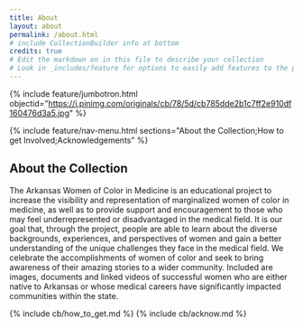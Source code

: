 ```yaml
---
title: About
layout: about
permalink: /about.html
# include CollectionBuilder info at bottom
credits: true
# Edit the markdown on in this file to describe your collection
# Look in _includes/feature for options to easily add features to the page
---
```


{% include feature/jumbotron.html objectid="https://i.pinimg.com/originals/cb/78/5d/cb785dde2b1c7ff2e910df160476d3a5.jpg" %}

{% include feature/nav-menu.html sections="About the Collection;How to get Involved;Acknowledgements" %}

## About the Collection
The Arkansas Women of Color in Medicine is an educational project to increase the visibility and representation of marginalized women of color in medicine, as well as to provide support and encouragement to those who may feel underrepresented or disadvantaged in the medical field. It is our goal that, through the project, people are able to learn about the diverse backgrounds, experiences, and perspectives of women and gain a better understanding of the unique challenges they face in the medical field. We celebrate the accomplishments of women of color and seek to bring awareness of their amazing stories to a wider community.  Included are images, documents and linked videos of successful women who are either native to Arkansas or whose medical careers have significantly impacted communities within the state.



<!-- IMPORTANT!!! DELETE this comment and the include below when you are finished editing this page for your collection. The include below introduces about page features. They will show up on your collection's about page until you delete it.  -->
{% include cb/how_to_get.md %} 
{% include cb/acknow.md %} 
